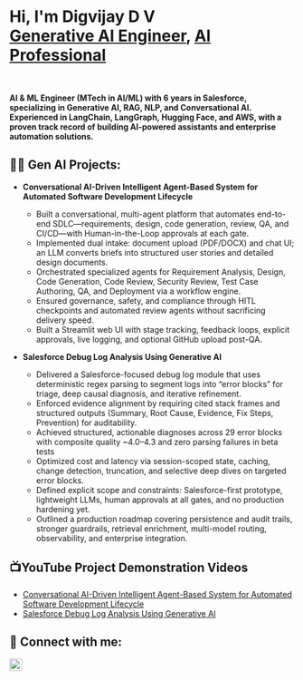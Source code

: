 <h1>Hi, I'm Digvijay D V <br/>
<a href="https://github.com/Digvijay-git/Digvijay/">Generative AI Engineer</a>,
<a href="https://www.linkedin.com/in/digvijay-dv-289825173/">AI Professional</a></h1> <br/>
  
<b>AI & ML Engineer (MTech in AI/ML) with 6 years in Salesforce, specializing in Generative AI, RAG, NLP, and Conversational AI. Experienced in LangChain, LangGraph, Hugging Face, and AWS, with a proven track record of building AI-powered assistants and enterprise automation solutions.</b>

<h2>👨‍💻 Gen AI Projects:</h2>

- <b>Conversational AI-Driven Intelligent Agent-Based System for Automated Software Development Lifecycle</b>
  - Built a conversational, multi-agent platform that automates end-to-end SDLC—requirements, design, code generation, review, QA, and CI/CD—with Human-in-the-Loop approvals at each gate.
  - Implemented dual intake: document upload (PDF/DOCX) and chat UI; an LLM converts briefs into structured user stories and detailed design documents.
  - Orchestrated specialized agents for Requirement Analysis, Design, Code Generation, Code Review, Security Review, Test Case Authoring, QA, and Deployment via a workflow engine.
  - Ensured governance, safety, and compliance through HITL checkpoints and automated review agents without sacrificing delivery speed.
  - Built a Streamlit web UI with stage tracking, feedback loops, explicit approvals, live logging, and optional GitHub upload post-QA.
 
- <b>Salesforce Debug Log Analysis Using Generative AI</b>
  - Delivered a Salesforce-focused debug log module that uses deterministic regex parsing to segment logs into “error blocks” for triage, deep causal diagnosis, and iterative refinement.
  - Enforced evidence alignment by requiring cited stack frames and structured outputs (Summary, Root Cause, Evidence, Fix Steps, Prevention) for auditability.
  - Achieved structured, actionable diagnoses across 29 error blocks with composite quality ~4.0–4.3 and zero parsing failures in beta tests
  - Optimized cost and latency via session-scoped state, caching, change detection, truncation, and selective deep dives on targeted error blocks.
  - Defined explicit scope and constraints: Salesforce-first prototype, lightweight LLMs, human approvals at all gates, and no production hardening yet.
  - Outlined a production roadmap covering persistence and audit trails, stronger guardrails, retrieval enrichment, multi-model routing, observability, and enterprise integration.
 
<h2>📺YouTube Project Demonstration Videos</h2>

- [Conversational AI-Driven Intelligent Agent-Based System for Automated Software Development Lifecycle](https://youtu.be/NWY9AIBczGg)
- [Salesforce Debug Log Analysis Using Generative AI](https://youtu.be/WclK1O24lBc)

<h2> 🤳 Connect with me:</h2>

[<img align="left" alt="Digvijay | LinkedIn" width="22px" src="https://cdn.jsdelivr.net/npm/simple-icons@v3/icons/linkedin.svg" />][linkedin]

[linkedin]: https://www.linkedin.com/in/digvijay-dv-289825173/

<!--
**joshmadakor1/joshmadakor1** is a ✨ _special_ ✨ repository because its `README.md` (this file) appears on your GitHub profile.

Here are some ideas to get you started:

- 🔭 I’m currently working on ...
- 🌱 I’m currently learning ...
- 👯 I’m looking to collaborate on ...
- 🤔 I’m looking for help with ...
- 💬 Ask me about ...
- 📫 How to reach me: ...
- 😄 Pronouns: ...
- ⚡ Fun fact: ...
-->
